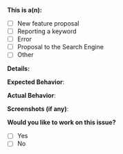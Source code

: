 <!-- Thanks for taking an interest in the Offline World powered by OpenGenus Foundation
Thanks for filing an issue! Before submitting, please fill in the following information. -->

<!--Required Information-->

**This is a(n):**
<!-- choose one by changing [ ] to [x] -->
- [ ] New feature proposal
- [ ] Reporting a keyword
- [ ] Error
- [ ] Proposal to the Search Engine
- [ ] Other

**Details:**
<!-- Details to be added/updated to aid others to join your discussion -->

<!-- In case of any bug or error  -->
**Expected Behavior**:
<!-- Describe what you're currently experiencing from this process, and thereby explain the bug. -->

**Actual Behavior**:

**Screenshots (if any)**:

**Would you like to work on this issue?**
<!-- choose one by changing [ ] to [x] -->
- [ ] Yes
- [ ] No
